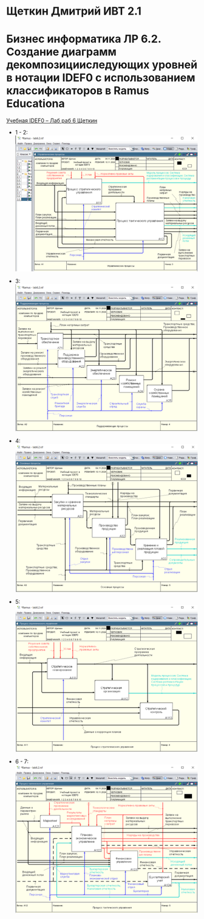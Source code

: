 # Щеткин Дмитрий ИВТ 2.1
# Бизнес информатика ЛР 6.2. Создание диаграмм декомпозицииследующих уровней в нотации IDEF0 с использованием классификаторов в Ramus Educationa

[Учебная IDEF0 – Лаб раб 6 Щеткин](lab6.2.rsf)

- 1 - 2:
![](photos/1.png)

- 3:
![](photos/2.png)

- 4:
![](photos/3.png)

- 5:
![](photos/4.png)

- 6 - 7:
![](photos/5.png)
